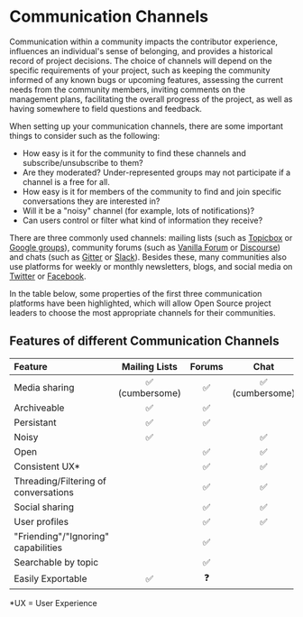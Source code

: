 # Communication Channels

Communication within a community impacts the contributor experience, influences an individual's sense of belonging, and provides a historical record of project decisions.
The choice of channels will depend on the specific requirements of your project, such as keeping the community informed of any known bugs or upcoming features, assessing the current needs from the community members, inviting comments on the management plans, facilitating the overall progress of the project, as well as having somewhere to field questions and feedback.

When setting up your communication channels, there are some important things to consider such as the following:

* How easy is it for the community to find these channels and subscribe/unsubscribe to them?
* Are they moderated? Under-represented groups may not participate if a channel is a free for all.
* How easy is it for members of the community to find and join specific conversations they are interested in?
* Will it be a "noisy" channel (for example, lots of notifications)?
* Can users control or filter what kind of information they receive?

There are three commonly used channels: mailing lists (such as [Topicbox](https://www.topicbox.com/) or [Google groups](https://support.google.com/mail/thread/14635045?hl=en)), community forums (such as [Vanilla Forum](https://vanillaforums.com/en/software/) or [Discourse](https://www.discourse.org/)) and chats (such as [Gitter](https://gitter.im/) or [Slack](https://app.slack.com/signin)).
Besides these, many communities also use platforms for weekly or monthly newsletters, blogs, and social media on [Twitter](https://twitter.com/) or [Facebook](https://www.facebook.com/).

In the table below, some properties of the first three communication platforms have been highlighted, which will allow Open Source project leaders to choose the most appropriate channels for their communities.

## Features of different Communication Channels

| Feature | Mailing Lists | Forums | Chat |
| :--- | :---: | :---: | :---: |
| Media sharing | ✅ (cumbersome) | ✅ | ✅ (cumbersome) |
| Archiveable | ✅ | ✅ | |
| Persistant | ✅ | ✅ | |
| Noisy | ✅ | | ✅ |
| Open | | ✅ | ✅ |
| Consistent UX* | | ✅ | ✅ |
| Threading/Filtering of conversations | | ✅ | ✅ |
| Social sharing | | ✅ | ✅ |
| User profiles | | ✅ | ✅ |
| "Friending"/"Ignoring" capabilities | | ✅ | |
| Searchable by topic | | ✅ | |
| Easily Exportable | ✅ | ❓ |

*UX = User Experience
